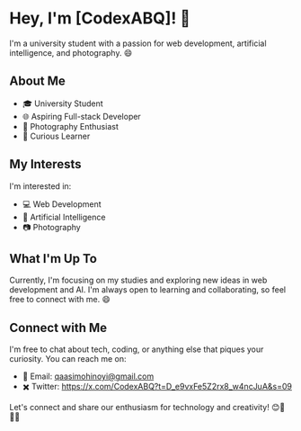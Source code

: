 # Hey, I'm [CodexABQ]! 👋

I'm a university student with a passion for web development, artificial intelligence, and photography. 😄

## About Me

- 🎓 University Student
- 🌐 Aspiring Full-stack Developer
- 📸 Photography Enthusiast
- 🧠 Curious Learner

## My Interests

I'm interested in:

- 💻 Web Development
- 🤖 Artificial Intelligence
- 📷 Photography

## What I'm Up To

Currently, I'm focusing on my studies and exploring new ideas in web development and AI. I'm always open to learning and collaborating, so feel free to connect with me. 😄

## Connect with Me

I'm free to chat about tech, coding, or anything else that piques your curiosity. You can reach me on:

- 📧 Email: qaasimohinoyi@gmail.com
- ✖️ Twitter: https://x.com/CodexABQ?t=D_e9vxFe5Z2rx8_w4ncJuA&s=09

Let's connect and share our enthusiasm for technology and creativity! 😊🌟👨‍💻
